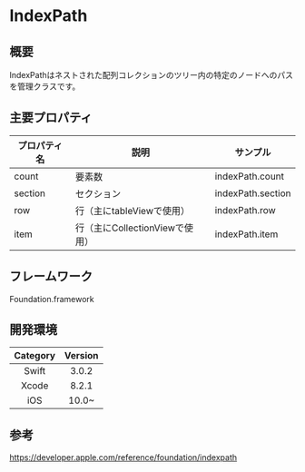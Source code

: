 # IndexPath

## 概要
IndexPathはネストされた配列コレクションのツリー内の特定のノードへのパスを管理クラスです。

## 主要プロパティ

| プロパティ名 | 説明 | サンプル |
|-----------|------------|------------|
| count | 要素数 | indexPath.count |
| section | セクション | indexPath.section |
| row | 行（主にtableViewで使用） | indexPath.row |
| item | 行（主にCollectionViewで使用） | indexPath.item |

## フレームワーク
Foundation.framework

## 開発環境
| Category | Version |
|:-----------:|:------------:|
| Swift | 3.0.2 |
| Xcode | 8.2.1 |
| iOS | 10.0~ |

## 参考
https://developer.apple.com/reference/foundation/indexpath
